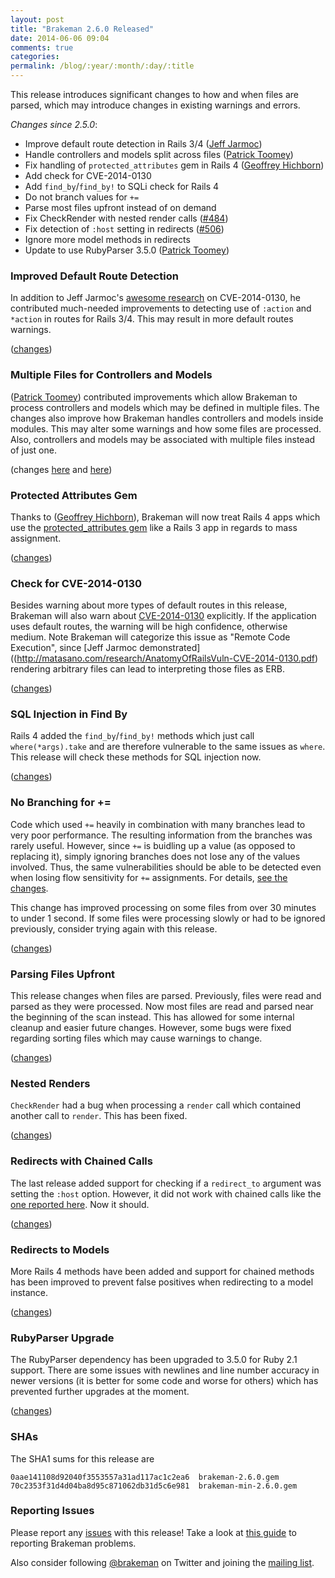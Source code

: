 ```yaml
---
layout: post
title: "Brakeman 2.6.0 Released"
date: 2014-06-06 09:04
comments: true
categories:
permalink: /blog/:year/:month/:day/:title
---
```


This release introduces significant changes to how and when files are parsed, which may introduce changes in existing warnings and errors.

_Changes since 2.5.0_:

* Improve default route detection in Rails 3/4 ([Jeff Jarmoc](https://github.com/jjarmoc))
* Handle controllers and models split across files ([Patrick Toomey](https://github.com/ptoomey3))
* Fix handling of `protected_attributes` gem in Rails 4 ([Geoffrey Hichborn](https://github.com/phene))
* Add check for CVE-2014-0130
* Add `find_by`/`find_by!` to SQLi check for Rails 4
* Do not branch values for `+=`
* Parse most files upfront instead of on demand
* Fix CheckRender with nested render calls ([#484](https://github.com/presidentbeef/brakeman/issues/484))
* Fix detection of `:host` setting in redirects ([#506](https://github.com/presidentbeef/brakeman/issues/506))
* Ignore more model methods in redirects
* Update to use RubyParser 3.5.0 ([Patrick Toomey](https://github.com/ptoomey3))

### Improved Default Route Detection

In addition to Jeff Jarmoc's [awesome research](http://matasano.com/research/AnatomyOfRailsVuln-CVE-2014-0130.pdf) on CVE-2014-0130, he contributed much-needed improvements to detecting use of `:action` and `*action` in routes for Rails 3/4. This may result in more default routes warnings.

([changes](https://github.com/presidentbeef/brakeman/pull/493))

### Multiple Files for Controllers and Models

([Patrick Toomey](https://github.com/ptoomey3)) contributed improvements which allow Brakeman to process controllers and models which may be defined in multiple files. The changes also improve how Brakeman handles controllers and models inside modules. This may alter some warnings and how some files are processed. Also, controllers and models may be associated with multiple files instead of just one.

(changes [here](https://github.com/presidentbeef/brakeman/pull/492) and [here](https://github.com/presidentbeef/brakeman/pull/482))

### Protected Attributes Gem

Thanks to ([Geoffrey Hichborn](https://github.com/phene)), Brakeman will now treat Rails 4 apps which use the [protected_attributes gem](https://github.com/rails/protected_attributes) like a Rails 3 app in regards to mass assignment.

([changes](https://github.com/presidentbeef/brakeman/pull/491))

### Check for CVE-2014-0130

Besides warning about more types of default routes in this release, Brakeman will also warn about [CVE-2014-0130](https://groups.google.com/d/msg/rubyonrails-security/NkKc7vTW70o/NxW_PDBSG3AJ) explicitly. If the application uses default routes, the warning will be high confidence, otherwise medium. Note Brakeman will categorize this issue as "Remote Code Execution", since [Jeff Jarmoc demonstrated]((http://matasano.com/research/AnatomyOfRailsVuln-CVE-2014-0130.pdf) rendering arbitrary files can lead to interpreting those files as ERB.

([changes](https://github.com/presidentbeef/brakeman/pull/502))

### SQL Injection in Find By

Rails 4 added the `find_by`/`find_by!` methods which just call `where(*args).take` and are therefore vulnerable to the same issues as `where`. This release will check these methods for SQL injection now.

([changes](https://github.com/presidentbeef/brakeman/pull/504))

### No Branching for +=

Code which used `+=` heavily in combination with many branches lead to very poor performance. The resulting information from the branches was rarely useful. However, since `+=` is buidling up a value (as opposed to replacing it), simply ignoring branches does not lose any of the values involved. Thus, the same vulnerabilities should be able to be detected even when losing flow sensitivity for `+=` assignments. For details, [see the changes](https://github.com/presidentbeef/brakeman/pull/499).

This change has improved processing on some files from over 30 minutes to under 1 second. If some files were processing slowly or had to be ignored previously, consider trying again with this release.

([changes](https://github.com/presidentbeef/brakeman/pull/499))

### Parsing Files Upfront

This release changes when files are parsed. Previously, files were read and parsed as they were processed. Now most files are read and parsed near the beginning of the scan instead. This has allowed for some internal cleanup and easier future changes. However, some bugs were fixed regarding sorting files which may cause warnings to change.

([changes](https://github.com/presidentbeef/brakeman/pull/501/))

### Nested Renders

`CheckRender` had a bug when processing a `render` call which contained another call to `render`. This has been fixed.

([changes](https://github.com/presidentbeef/brakeman/pull/485))

### Redirects with Chained Calls

The last release added support for checking if a `redirect_to` argument was setting the `:host` option. However, it did not work with chained calls like the [one reported here](https://github.com/presidentbeef/brakeman/issues/506). Now it should.

([changes](https://github.com/presidentbeef/brakeman/pull/507))

### Redirects to Models

More Rails 4 methods have been added and support for chained methods has been improved to prevent false positives when redirecting to a model instance.

([changes](https://github.com/presidentbeef/brakeman/pull/489))

### RubyParser Upgrade

The RubyParser dependency has been upgraded to 3.5.0 for Ruby 2.1 support. There are some issues with newlines and line number accuracy in newer versions (it is better for some code and worse for others) which has prevented further upgrades at the moment. 

([changes](https://github.com/presidentbeef/brakeman/pull/497))

### SHAs

The SHA1 sums for this release are

    0aae141108d92040f3553557a31ad117ac1c2ea6  brakeman-2.6.0.gem
    70c2353f31d4d04ba8d95c871062db31d5c6e981  brakeman-min-2.6.0.gem

### Reporting Issues

Please report any [issues](https://github.com/presidentbeef/brakeman/issues) with this release! Take a look at [this guide](https://github.com/presidentbeef/brakeman/wiki/How-to-Report-a-Brakeman-Issue) to reporting Brakeman problems.

Also consider following [@brakeman](https://twitter.com/brakeman) on Twitter and joining the [mailing list](http://brakemanscanner.org/contact/). 
